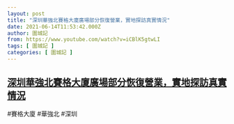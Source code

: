 ```yaml
---
layout: post
title: "深圳華強北賽格大廈廣場部分恢復營業，實地探訪真實情況"
date: 2021-06-14T11:53:42.000Z
author: 圍城記
from: https://www.youtube.com/watch?v=iCBlK5gtwLI
tags: [ 圍城記 ]
categories: [ 圍城記 ]
---
```

<!--1623671622000-->
[深圳華強北賽格大廈廣場部分恢復營業，實地探訪真實情況](https://www.youtube.com/watch?v=iCBlK5gtwLI)
------

<div>
#賽格大廈 #華強北 #深圳
</div>
